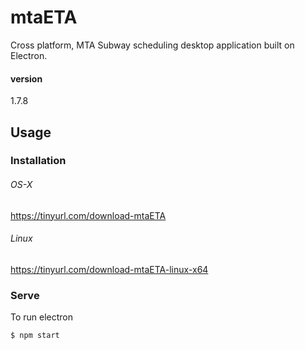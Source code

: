 # mtaETA

Cross platform, MTA Subway scheduling desktop application built on Electron.

#### version
1.7.8


## Usage

### Installation

###### OS-X
https://tinyurl.com/download-mtaETA

###### Linux
https://tinyurl.com/download-mtaETA-linux-x64


### Serve
To run electron

```sh
$ npm start
```
